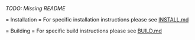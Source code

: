 *TODO: Missing README*

= Installation =
For specific installation instructions please see [INSTALL.md]()

= Building =
For specific build instructions please see [BUILD.md]()
